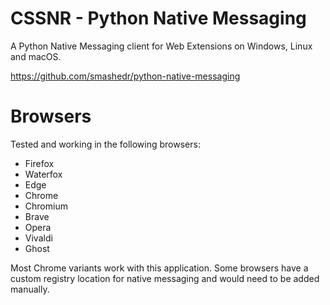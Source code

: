 # CSSNR - Python Native Messaging

A Python Native Messaging client for Web Extensions on Windows, Linux and macOS.

https://github.com/smashedr/python-native-messaging

# Browsers

Tested and working in the following browsers:

- Firefox
- Waterfox
- Edge
- Chrome
- Chromium
- Brave
- Opera
- Vivaldi
- Ghost

Most Chrome variants work with this application. Some browsers have a custom registry location for native messaging and would need to be added manually.
